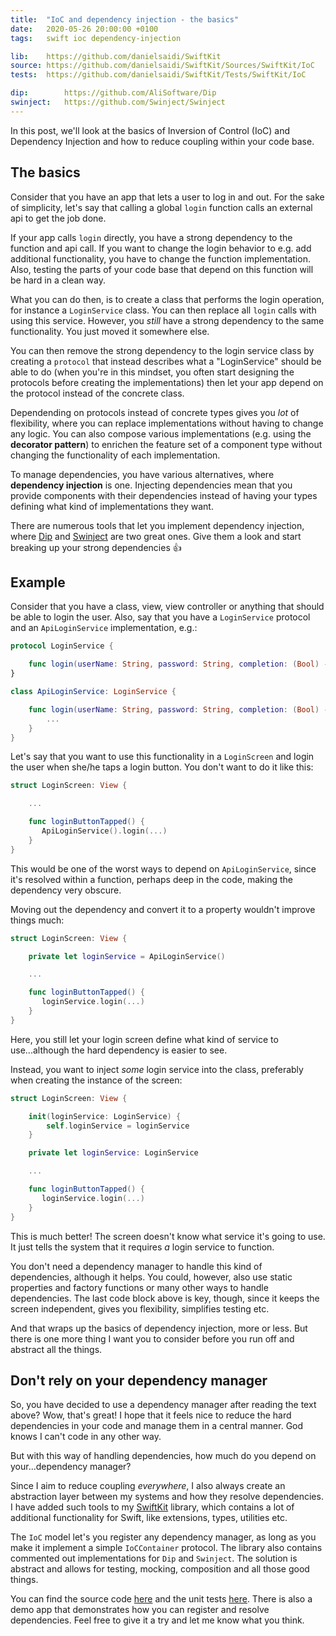 ```yaml
---
title:  "IoC and dependency injection - the basics"
date:   2020-05-26 20:00:00 +0100
tags:   swift ioc dependency-injection

lib:    https://github.com/danielsaidi/SwiftKit
source: https://github.com/danielsaidi/SwiftKit/Sources/SwiftKit/IoC
tests:  https://github.com/danielsaidi/SwiftKit/Tests/SwiftKit/IoC

dip:        https://github.com/AliSoftware/Dip
swinject:   https://github.com/Swinject/Swinject
---
```


In this post, we'll look at the basics of Inversion of Control (IoC) and Dependency Injection and how to reduce coupling within your code base.


## The basics

Consider that you have an app that lets a user to log in and out. For the sake of simplicity, let's say that calling a global `login` function calls an external api to get the job done.

If your app calls `login` directly, you have a strong dependency to the function and api call. If you want to change the login behavior to e.g. add additional functionality, you have to change the function implementation. Also, testing the parts of your code base that depend on this function will be hard in a clean way.

What you can do then, is to create a class that performs the login operation, for instance a `LoginService` class. You can then replace all `login` calls with using this service. However, you *still* have a strong dependency to the same functionality. You just moved it somewhere else.

You can then remove the strong dependency to the login service class by creating a `protocol` that instead describes what a "LoginService" should be able to do (when you're in this mindset, you often start designing the protocols before creating the implementations) then let your app depend on the protocol instead of the concrete class.

Dependending on protocols instead of concrete types gives you *lot* of flexibility, where you can replace implementations without having to change any logic. You can also compose various implementations (e.g. using the **decorator pattern**) to enrichen the feature set of a component type without changing the functionality of each implementation.

To manage dependencies, you have various alternatives, where **dependency injection** is one. Injecting dependencies mean that you provide components with their dependencies instead of having your types defining what kind of implementations they want.

There are numerous tools that let you implement dependency injection, where [Dip]({{page.dip}}) and [Swinject]({{page.swinject}}) are two great ones. Give them a look and start breaking up your strong dependencies 👍


## Example

Consider that you have a class, view, view controller or anything that should be able to login the user. Also, say that you have a `LoginService` protocol and an `ApiLoginService` implementation, e.g.:

```swift
protocol LoginService {

    func login(userName: String, password: String, completion: (Bool) -> Void)
}

class ApiLoginService: LoginService {

    func login(userName: String, password: String, completion: (Bool) -> Void) {
        ...
    }
}
```

Let's say that you want to use this functionality in a `LoginScreen` and login the user when she/he taps a login button. You don't want to do it like this:

```swift
struct LoginScreen: View {

    ...

    func loginButtonTapped() {
       ApiLoginService().login(...)
    }
}
```

This would be one of the worst ways to depend on `ApiLoginService`, since it's resolved within a function, perhaps deep in the code, making the dependency very obscure. 

Moving out the dependency and convert it to a property wouldn't improve things much:

```swift
struct LoginScreen: View {

    private let loginService = ApiLoginService()

    ...

    func loginButtonTapped() {
       loginService.login(...)
    }
}
```

Here, you still let your login screen define what kind of service to use...although the hard dependency is easier to see. 

Instead, you want to inject *some* login service into the class, preferably when creating the instance of the screen:



```swift
struct LoginScreen: View {

    init(loginService: LoginService) {
        self.loginService = loginService
    }

    private let loginService: LoginService

    ...

    func loginButtonTapped() {
       loginService.login(...)
    }
}
```

This is much better! The screen doesn't know what service it's going to use. It just tells the system that it requires *a* login service to function.

You don't need a dependency manager to handle this kind of dependencies, although it helps. You could, however, also use static properties and factory functions or many other ways to handle dependencies. The last code block above is key, though, since it keeps the screen independent, gives you flexibility, simplifies testing etc.

And that wraps up the basics of dependency injection, more or less. But there is one more thing I want you to consider before you run off and abstract all the things.


## Don't rely on your dependency manager

So, you have decided to use a dependency manager after reading the text above? Wow, that's great! I hope that it feels nice to reduce the hard dependencies in your code and manage them in a central manner. God knows I can't code in any other way. 

But with this way of handling dependencies, how much do you depend on your...dependency manager?

Since I aim to reduce coupling *everywhere*, I also always create an abstraction layer between my systems and how they resolve dependencies. I have added such tools to my [SwiftKit]({{page.lib}}) library, which contains a lot of additional functionality for Swift, like extensions, types, utilities etc.

The `IoC` model let's you register any dependency manager, as long as you make it implement a simple `IoCContainer` protocol. The library also contains commented out implementations for `Dip` and `Swinject`. The solution is abstract and allows for testing, mocking, composition and all those good things.

You can find the source code [here]({{page.source}}) and the unit tests [here]({{page.tests}}). There is also a demo app that demonstrates how you can register and resolve dependencies. Feel free to give it a try and let me know what you think.